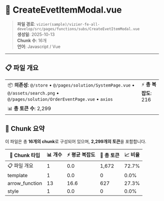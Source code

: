 # 📄 CreateEvetItemModal.vue

> **파일 경로**: `vizier(sample)/vizier-fe-all-develop/src/pages/functions/subs/CreateEvetItemModal.vue`  
> **생성일**: 2025-10-13  
> **Chunk 수**: 16개  
> **언어**: Javascript / Vue
---





## 📋 파일 개요

| | |
|--|--|
| 📦 **의존성**: `@/store` • `@/pages/solution/SystemPage.vue` • `@/assets/search.png` • `@/pages/solution/OrderEventPage.vue` • `axios` | ⚡ **총 복잡도**: 216 |
| 📊 **총 토큰 수**: 2,299 |  |






## 🧩 Chunk 요약

이 파일은 총 **16개의 chunk**로 구성되어 있으며, **2,299개의 토큰**을 포함합니다.

| 🧩 Chunk 타입 | 📊 개수 | ⚡ 평균 복잡도 | 📝 총 토큰 | 📈 비율 |
|---------------|--------|-------------|----------|--------|
| 📋 파일 개요 | 1 | 0.0 | 1,672 | 72.7% |
| template | 1 | 0.0 | 0 | 0.0% |
| arrow_function | 13 | 16.6 | 627 | 27.3% |
| style | 1 | 0.0 | 0 | 0.0% |

